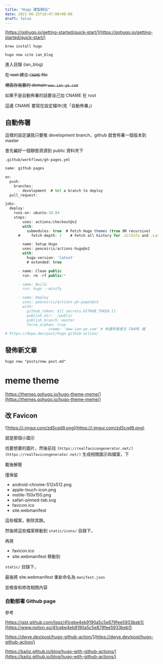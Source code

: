 ```yaml
---
title: "Hugo 建製網站"
date: 2021-06-25T10:47:00+08:00
draft: false
---
```


[https://gohugo.io/getting-started/quick-start/](https://gohugo.io/getting-started/quick-start/)

`brew install hugo`

`hugo new site ian_blog`

進入目錄 (ian_blog)

~~在 root 建立 `CNAME` file~~

~~裡面存我要的 domain `www.ian-ye.com`~~

如果不是自動佈署的話要自己加 CNAME 在 root

這邊 CNAME 要寫在設定檔中(見「自動佈署」)

## 自動佈署

這樣的設定讓我只要推 development branch，github 就會佈署一個版本到 master

會先編好一個靜態資源到 public 資料夾下

`.github/workflows/gh-pages.yml`

```jsx
name: github pages

on:
  push:
    branches:
      - development  # Set a branch to deploy
  pull_request:

jobs:
  deploy:
    runs-on: ubuntu-20.04
    steps:
      - uses: actions/checkout@v2
        with:
          submodules: true  # Fetch Hugo themes (true OR recursive)
      #     fetch-depth: 1    # Fetch all history for .GitInfo and .Lastmod

      - name: Setup Hugo
        uses: peaceiris/actions-hugo@v2
        with:
          hugo-version: 'latest'
          # extended: true

      - name: Clean public
        run: rm -rf public/*

      - name: Build
        run: hugo --minify

      - name: Deploy
        uses: peaceiris/actions-gh-pages@v3
        with:
          github_token: ${{ secrets.GITHUB_TOKEN }}
          publish_dir: ./public
          publish_branch: master
          force_orphan: true
					cname: 'www.ian-ye.com' # 佈署時會產生 CNAME 檔
# https://dwye.dev/post/hugo-github-action/
```

## 發佈新文章

`hugo new "posts/new post.md"`

# meme theme

[https://themes.gohugo.io/hugo-theme-meme/](https://themes.gohugo.io/hugo-theme-meme/)

## 改 Favicon

![https://i.imgur.com/zdScqd9.png](https://i.imgur.com/zdScqd9.png)

就是那個小圖示

找要想要的圖片，然後前往 `[https://realfavicongenerator.net/](https://realfavicongenerator.net/)` 生成相關圖示和檔案，下

載後解壓

僅保留

- android-chrome-512x512.png
- apple-touch-icon.png
- mstile-150x150.png
- safari-pinned-tab.svg
- favicon.ico
- site.webmanifest

這些檔案，刪除其餘。

然後將這些檔案移動到 `static/icons/` 目錄下，

再將

- favicon.ico
- site.webmanifest 移動到

`static/` 目錄下，

最後將 site.webmanifest 重新命名為 `manifest.json`

並檢查和修改相關內容

### 自動部署 Github page

參考

[https://gist.github.com/lisez/41cebe4eb9190a5c5e879fee5933beb1](https://www.notion.so/41cebe4eb9190a5c5e879fee5933beb1)

[https://dwye.dev/post/hugo-github-action/](https://dwye.dev/post/hugo-github-action/)

[https://kaiiiz.github.io/blog/hugo-with-github-actions/](https://kaiiiz.github.io/blog/hugo-with-github-actions/)
